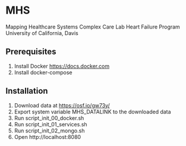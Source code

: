 # MHS
Mapping Healthcare Systems
Complex Care Lab
Heart Failure Program
University of California, Davis



## Prerequisites 

1) Install Docker https://docs.docker.com
2) Install docker-compose 
## Installation

1) Download data at https://osf.io/gw73y/
2) Export system variable MHS_DATALINK to the downloaded data
3) Run script_init_00_docker.sh
4) Run script_init_01_services.sh
5) Run script_init_02_mongo.sh
6) Open http://localhost:8080